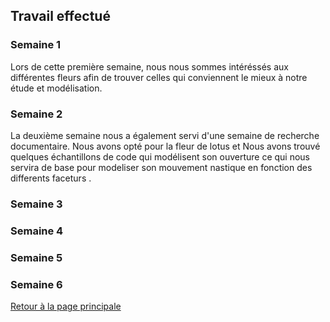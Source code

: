 ## Travail effectué 

### Semaine 1
Lors de cette première semaine, nous nous sommes intéréssés aux différentes fleurs afin de trouver celles qui conviennent le mieux à notre étude et modélisation.

### Semaine 2
La deuxième semaine nous a également servi d'une semaine de recherche documentaire.
Nous avons opté pour la fleur de lotus et Nous avons trouvé quelques échantillons de code qui modélisent son ouverture ce qui nous servira de base pour modeliser son mouvement nastique en fonction des differents faceturs . 

### Semaine 3

### Semaine 4
### Semaine 5
### Semaine 6


<a href="index.html"> Retour à la page principale </a>
